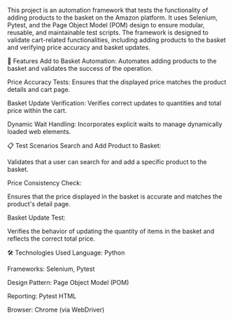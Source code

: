 This project is an automation framework that tests the functionality of adding products to the basket on the Amazon platform. It uses Selenium, Pytest, and the Page Object Model (POM) design to ensure modular, reusable, and maintainable test scripts. The framework is designed to validate cart-related functionalities, including adding products to the basket and verifying price accuracy and basket updates.

🚀 Features
Add to Basket Automation: Automates adding products to the basket and validates the success of the operation.

Price Accuracy Tests: Ensures that the displayed price matches the product details and cart page.

Basket Update Verification: Verifies correct updates to quantities and total price within the cart.

Dynamic Wait Handling: Incorporates explicit waits to manage dynamically loaded web elements.

📋 Test Scenarios
Search and Add Product to Basket:

Validates that a user can search for and add a specific product to the basket.

Price Consistency Check:

Ensures that the price displayed in the basket is accurate and matches the product's detail page.

Basket Update Test:

Verifies the behavior of updating the quantity of items in the basket and reflects the correct total price.

🛠️ Technologies Used
Language: Python

Frameworks: Selenium, Pytest

Design Pattern: Page Object Model (POM)

Reporting: Pytest HTML

Browser: Chrome (via WebDriver)
